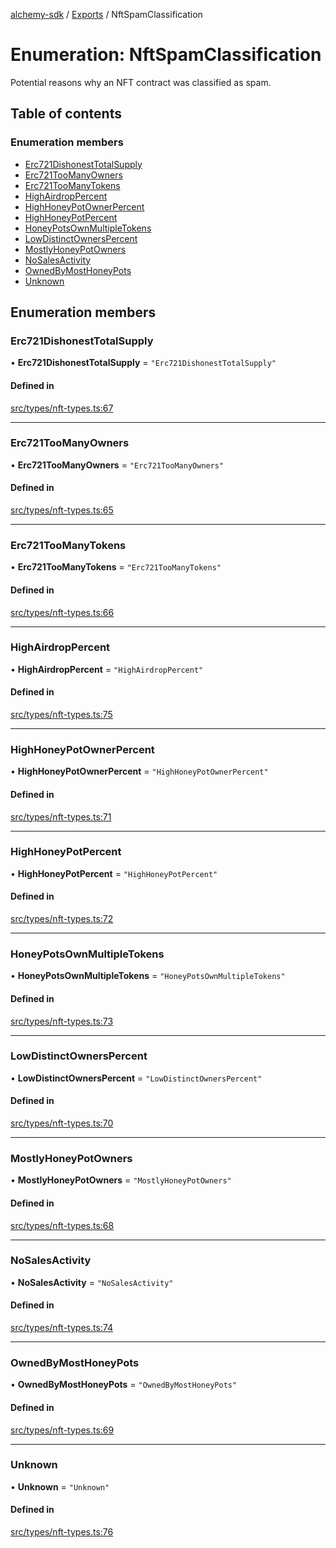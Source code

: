 [alchemy-sdk](../README.md) / [Exports](../modules.md) / NftSpamClassification

# Enumeration: NftSpamClassification

Potential reasons why an NFT contract was classified as spam.

## Table of contents

### Enumeration members

- [Erc721DishonestTotalSupply](NftSpamClassification.md#erc721dishonesttotalsupply)
- [Erc721TooManyOwners](NftSpamClassification.md#erc721toomanyowners)
- [Erc721TooManyTokens](NftSpamClassification.md#erc721toomanytokens)
- [HighAirdropPercent](NftSpamClassification.md#highairdroppercent)
- [HighHoneyPotOwnerPercent](NftSpamClassification.md#highhoneypotownerpercent)
- [HighHoneyPotPercent](NftSpamClassification.md#highhoneypotpercent)
- [HoneyPotsOwnMultipleTokens](NftSpamClassification.md#honeypotsownmultipletokens)
- [LowDistinctOwnersPercent](NftSpamClassification.md#lowdistinctownerspercent)
- [MostlyHoneyPotOwners](NftSpamClassification.md#mostlyhoneypotowners)
- [NoSalesActivity](NftSpamClassification.md#nosalesactivity)
- [OwnedByMostHoneyPots](NftSpamClassification.md#ownedbymosthoneypots)
- [Unknown](NftSpamClassification.md#unknown)

## Enumeration members

### Erc721DishonestTotalSupply

• **Erc721DishonestTotalSupply** = `"Erc721DishonestTotalSupply"`

#### Defined in

[src/types/nft-types.ts:67](https://github.com/alchemyplatform/alchemy-sdk-js/blob/ae0aa3f0/src/types/nft-types.ts#L67)

___

### Erc721TooManyOwners

• **Erc721TooManyOwners** = `"Erc721TooManyOwners"`

#### Defined in

[src/types/nft-types.ts:65](https://github.com/alchemyplatform/alchemy-sdk-js/blob/ae0aa3f0/src/types/nft-types.ts#L65)

___

### Erc721TooManyTokens

• **Erc721TooManyTokens** = `"Erc721TooManyTokens"`

#### Defined in

[src/types/nft-types.ts:66](https://github.com/alchemyplatform/alchemy-sdk-js/blob/ae0aa3f0/src/types/nft-types.ts#L66)

___

### HighAirdropPercent

• **HighAirdropPercent** = `"HighAirdropPercent"`

#### Defined in

[src/types/nft-types.ts:75](https://github.com/alchemyplatform/alchemy-sdk-js/blob/ae0aa3f0/src/types/nft-types.ts#L75)

___

### HighHoneyPotOwnerPercent

• **HighHoneyPotOwnerPercent** = `"HighHoneyPotOwnerPercent"`

#### Defined in

[src/types/nft-types.ts:71](https://github.com/alchemyplatform/alchemy-sdk-js/blob/ae0aa3f0/src/types/nft-types.ts#L71)

___

### HighHoneyPotPercent

• **HighHoneyPotPercent** = `"HighHoneyPotPercent"`

#### Defined in

[src/types/nft-types.ts:72](https://github.com/alchemyplatform/alchemy-sdk-js/blob/ae0aa3f0/src/types/nft-types.ts#L72)

___

### HoneyPotsOwnMultipleTokens

• **HoneyPotsOwnMultipleTokens** = `"HoneyPotsOwnMultipleTokens"`

#### Defined in

[src/types/nft-types.ts:73](https://github.com/alchemyplatform/alchemy-sdk-js/blob/ae0aa3f0/src/types/nft-types.ts#L73)

___

### LowDistinctOwnersPercent

• **LowDistinctOwnersPercent** = `"LowDistinctOwnersPercent"`

#### Defined in

[src/types/nft-types.ts:70](https://github.com/alchemyplatform/alchemy-sdk-js/blob/ae0aa3f0/src/types/nft-types.ts#L70)

___

### MostlyHoneyPotOwners

• **MostlyHoneyPotOwners** = `"MostlyHoneyPotOwners"`

#### Defined in

[src/types/nft-types.ts:68](https://github.com/alchemyplatform/alchemy-sdk-js/blob/ae0aa3f0/src/types/nft-types.ts#L68)

___

### NoSalesActivity

• **NoSalesActivity** = `"NoSalesActivity"`

#### Defined in

[src/types/nft-types.ts:74](https://github.com/alchemyplatform/alchemy-sdk-js/blob/ae0aa3f0/src/types/nft-types.ts#L74)

___

### OwnedByMostHoneyPots

• **OwnedByMostHoneyPots** = `"OwnedByMostHoneyPots"`

#### Defined in

[src/types/nft-types.ts:69](https://github.com/alchemyplatform/alchemy-sdk-js/blob/ae0aa3f0/src/types/nft-types.ts#L69)

___

### Unknown

• **Unknown** = `"Unknown"`

#### Defined in

[src/types/nft-types.ts:76](https://github.com/alchemyplatform/alchemy-sdk-js/blob/ae0aa3f0/src/types/nft-types.ts#L76)
